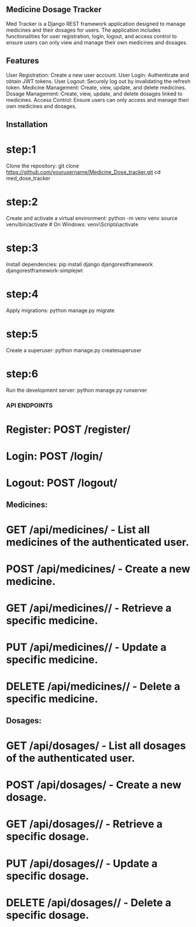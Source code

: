 ## Medicine Dosage Tracker
Med Tracker is a Django REST framework application designed to manage medicines and their dosages for users. The application includes 
functionalities for user registration, login, logout, and access control to ensure users can only view and manage their own medicines and dosages.

## Features

User Registration: Create a new user account.
User Login: Authenticate and obtain JWT tokens.
User Logout: Securely log out by invalidating the refresh token.
Medicine Management: Create, view, update, and delete medicines.
Dosage Management: Create, view, update, and delete dosages linked to medicines.
Access Control: Ensure users can only access and manage their own medicines and dosages.

## Installation

# step:1

Clone the repository:
git clone https://github.com/yourusername/Medicine_Dose_tracker.git
cd med_dose_tracker

# step:2
Create and activate a virtual environment:
python -m venv venv
source venv/bin/activate  # On Windows: venv\Scripts\activate

# step:3
Install dependencies:
pip install django djangorestframework djangorestframework-simplejwt

# step:4
Apply migrations:
python manage.py migrate

# step:5
Create a superuser:
python manage.py createsuperuser

# step:6
Run the development server:
python manage.py runserver

### API ENDPOINTS

# Register: POST /register/
# Login: POST /login/
# Logout: POST /logout/

## Medicines:

# GET /api/medicines/ - List all medicines of the authenticated user.
# POST /api/medicines/ - Create a new medicine.
# GET /api/medicines/<id>/ - Retrieve a specific medicine.
# PUT /api/medicines/<id>/ - Update a specific medicine.
# DELETE /api/medicines/<id>/ - Delete a specific medicine.

## Dosages:

# GET /api/dosages/ - List all dosages of the authenticated user.
# POST /api/dosages/ - Create a new dosage.
# GET /api/dosages/<id>/ - Retrieve a specific dosage.
# PUT /api/dosages/<id>/ - Update a specific dosage.
# DELETE /api/dosages/<id>/ - Delete a specific dosage.


